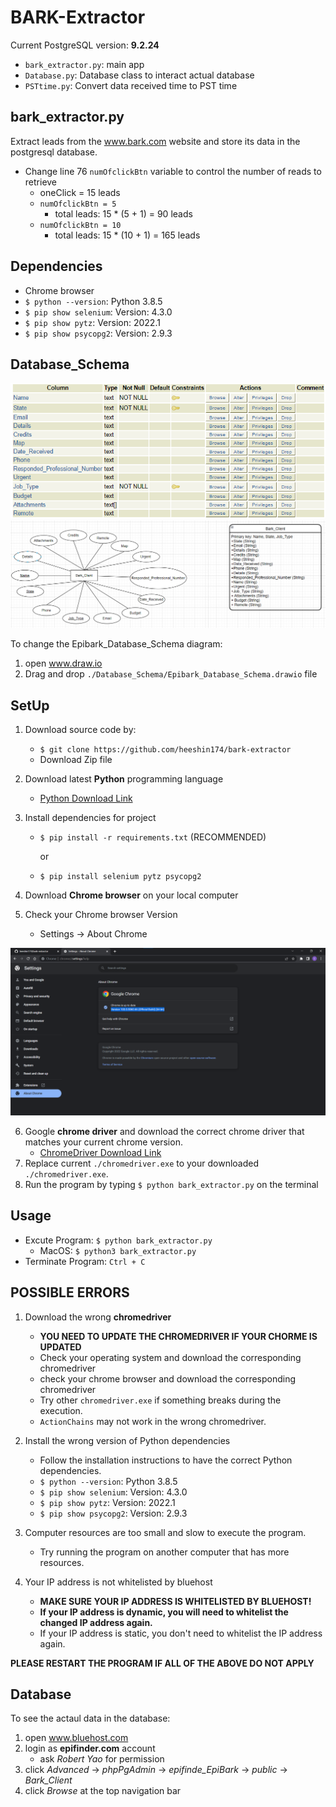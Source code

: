 # BARK-Extractor

Current PostgreSQL version: **9.2.24**

- `bark_extractor.py`: main app
- `Database.py`: Database class to interact actual database
- `PSTtime.py`: Convert data received time to PST time

## bark_extractor.py

Extract leads from the www.bark.com website and store its data in the postgresql database.

- Change line 76 `numOfclickBtn` variable to control the number of reads to retrieve
  - oneClick = 15 leads
  - `numOfclickBtn = 5`
    - total leads: 15 \* (5 + 1) = 90 leads
  - `numOfclickBtn = 10`
    - total leads: 15 \* (10 + 1) = 165 leads

## Dependencies

- Chrome browser
- `$ python --version`: Python 3.8.5
- `$ pip show selenium`: Version: 4.3.0
- `$ pip show pytz`: Version: 2022.1
- `$ pip show psycopg2`: Version: 2.9.3

## Database_Schema

![Schema](./Database_Schema/schema.png)
![Schema_diagram](./Database_Schema/Schema_diagram.png)

To change the Epibark_Database_Schema diagram:

1. open www.draw.io
2. Drag and drop `./Database_Schema/Epibark_Database_Schema.drawio` file

## SetUp

1. Download source code by:
   - `$ git clone https://github.com/heeshin174/bark-extractor`
   - Download Zip file
2. Download latest **Python** programming language
   - [Python Download Link](https://www.python.org/downloads/)
3. Install dependencies for project

   - `$ pip install -r requirements.txt` (RECOMMENDED)

     or

   - `$ pip install selenium pytz psycopg2`

4. Download **Chrome browser** on your local computer
5. Check your Chrome browser Version
   - Settings -> About Chrome

![chromeVewrsion](./img/chromeVersion.png)

6. Google **chrome driver** and download the correct chrome driver that matches your current chrome version.
   - [ChromeDriver Download Link](https://chromedriver.chromium.org/downloads)
7. Replace current `./chromedriver.exe` to your downloaded `./chromedriver.exe`.
8. Run the program by typing `$ python bark_extractor.py` on the terminal

## Usage

- Excute Program: `$ python bark_extractor.py`
  - MacOS: `$ python3 bark_extractor.py`
- Terminate Program: `Ctrl + C`

## POSSIBLE ERRORS

1. Download the wrong **chromedriver**

   - **YOU NEED TO UPDATE THE CHROMEDRIVER IF YOUR CHORME IS UPDATED**
   - Check your operating system and download the corresponding chromedriver
   - check your chrome browser and download the corresponding chromedriver
   - Try other `chromedriver.exe` if something breaks during the execution.
   - `ActionChains` may not work in the wrong chromedriver.

2. Install the wrong version of Python dependencies

   - Follow the installation instructions to have the correct Python dependencies.
   - `$ python --version`: Python 3.8.5
   - `$ pip show selenium`: Version: 4.3.0
   - `$ pip show pytz`: Version: 2022.1
   - `$ pip show psycopg2`: Version: 2.9.3

3. Computer resources are too small and slow to execute the program.

   - Try running the program on another computer that has more resources.

4. Your IP address is not whitelisted by bluehost

   - **MAKE SURE YOUR IP ADDRESS IS WHITELISTED BY BLUEHOST!**
   - **If your IP address is dynamic, you will need to whitelist the changed IP address again.**
   - If your IP address is static, you don't need to whitelist the IP address again.

**PLEASE RESTART THE PROGRAM IF ALL OF THE ABOVE DO NOT APPLY**

## Database

To see the actaul data in the database:

1. open www.bluehost.com
2. login as **epifinder.com** account
   - ask _Robert Yao_ for permission
3. click _Advanced_ -> _phpPgAdmin_ -> _epifinde_EpiBark_ -> _public_ -> _Bark_Client_
4. click _Browse_ at the top navigation bar
